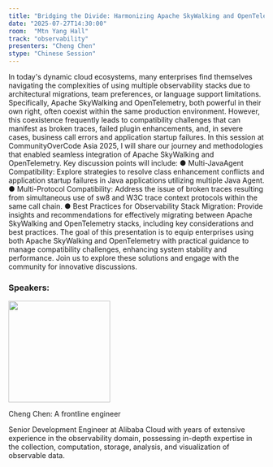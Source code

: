 ```yaml
---
title: "Bridging the Divide: Harmonizing Apache SkyWalking and OpenTelemetry in Production Environments"
date: "2025-07-27T14:30:00"
room:  "Mtn Yang Hall"
track: "observability"
presenters: "Cheng Chen"
stype: "Chinese Session"
---
```


In today's dynamic cloud ecosystems, many enterprises find themselves navigating the complexities of using multiple observability stacks due to architectural migrations, team preferences, or language support limitations. Specifically, Apache SkyWalking and OpenTelemetry, both powerful in their own right, often coexist within the same production environment. However, this coexistence frequently leads to compatibility challenges that can manifest as broken traces, failed plugin enhancements, and, in severe cases, business call errors and application startup failures.
In this session at CommunityOverCode Asia 2025, I will share our journey and methodologies that enabled seamless integration of Apache SkyWalking and OpenTelemetry. Key discussion points will include:
● Multi-JavaAgent Compatibility: Explore strategies to resolve class enhancement conflicts and application startup failures in Java applications utilizing multiple Java Agent.
● Multi-Protocol Compatibility: Address the issue of broken traces resulting from simultaneous use of sw8 and W3C trace context protocols within the same call chain.
● Best Practices for Observability Stack Migration: Provide insights and recommendations for effectively migrating between Apache SkyWalking and OpenTelemetry stacks, including key considerations and best practices.
The goal of this presentation is to equip enterprises using both Apache SkyWalking and OpenTelemetry with practical guidance to manage compatibility challenges, enhancing system stability and performance. Join us to explore these solutions and engage with the community for innovative discussions.

### Speakers:


<img src="https://sessionize.com/image/b6e1-400o400o1-pQaQfhiHLxaGPmnakbBHWu.jpg" width="200" /><br/>

Cheng Chen: A frontline engineer

Senior Development Engineer at Alibaba Cloud with years of extensive experience in the observability domain, possessing in-depth expertise in the collection, computation, storage, analysis, and visualization of observable data.